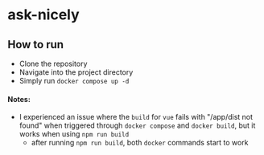 # ask-nicely

## How to run
- Clone the repository
- Navigate into the project directory
- Simply run `docker compose up -d`

#### Notes:
- I experienced an issue where the `build` for `vue` fails with "/app/dist not found" when triggered through `docker compose` and `docker build`, but it works when using `npm run build`
  - after running `npm run build`, both `docker` commands start to work